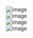 <br> ![image](https://user-images.githubusercontent.com/85648525/122985597-0d3c8000-d3a7-11eb-98c1-5bc8d06dc3a8.png)
<br> ![image](https://user-images.githubusercontent.com/85648525/122986059-994ea780-d3a7-11eb-9981-9585627de2fb.png)
<br> ![image](https://user-images.githubusercontent.com/85648525/122993299-d028bb80-d3af-11eb-8cdb-49232701ec2c.png)
<br> ![image](https://user-images.githubusercontent.com/85648525/122993464-05350e00-d3b0-11eb-92ed-c8fa739e878b.png)
<br> 
<br>
<br>
<br>
<br>
<br>
<br>
<br>
<br>
<br>
<br>
<br>
<br>
<br>
<br>
<br>
